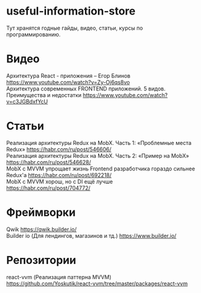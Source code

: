 # useful-information-store
Тут хранятся годные гайды, видео, статьи, курсы по программированию.

# Видео
Архитектура React - приложения – Егор Блинов https://www.youtube.com/watch?v=Zy-Oj6qs8vo  
Архитектура современных FRONTEND приложений. 5 видов. Преимущества и недостатки https://www.youtube.com/watch?v=c3JGBdxfYcU  

# Статьи
Реализация архитектуры Redux на MobX. Часть 1: «Проблемные места Redux» https://habr.com/ru/post/546606/  
Реализация архитектуры Redux на MobX. Часть 2: «Пример на MobX» https://habr.com/ru/post/546628/  
MobX с MVVM упрощает жизнь Frontend разработчика гораздо сильнее Redux'а https://habr.com/ru/post/692218/  
MobX c MVVM хорош, но с DI ещё лучше https://habr.com/ru/post/704772/  

# Фреймворки
Qwik https://qwik.builder.io/  
Builder io (Для лендингов, магазинов и тд.) https://www.builder.io/  

# Репозитории
react-vvm (Реализация паттерна MVVM) https://github.com/Yoskutik/react-vvm/tree/master/packages/react-vvm  
